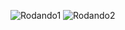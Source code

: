 ![Rodando1](https://github.com/RodrigoCR33/GlobalSolutionKotlin/assets/104401215/7cc80521-bbf9-437e-8984-bc75cd1dd14b)
![Rodando2](https://github.com/RodrigoCR33/GlobalSolutionKotlin/assets/104401215/245a3bdc-0552-40b6-b45e-6d00c8ab17c9)

